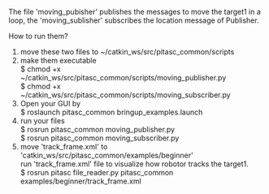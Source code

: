 The file 'moving_pubisher' publishes the messages to move the target1 in a loop, the 'moving_sublisher' subscribes the location message of Publisher. 

How to run them?
1. move these two files to \~/catkin_ws/src/pitasc_common/scripts
2. make them executable \
   $ chmod +x ~/catkin_ws/src/pitasc_common/scripts/moving_publisher.py\
   $ chmod +x ~/catkin_ws/src/pitasc_common/scripts/moving_subscriber.py
3. Open your GUI by\
   $ roslaunch pitasc_common bringup_examples.launch
4. run your files\
   $ rosrun pitasc_common moving_publisher.py\
   $ rosrun pitasc_common moving_subscriber.py
5. move 'track_frame.xml' to 'catkin_ws/src/pitasc_common/examples/beginner'\
   run 'track_frame.xml' file to visualize how robotor tracks the target1.\
   $ rosrun pitasc file_reader.py pitasc_common examples/beginner/track_frame.xml
